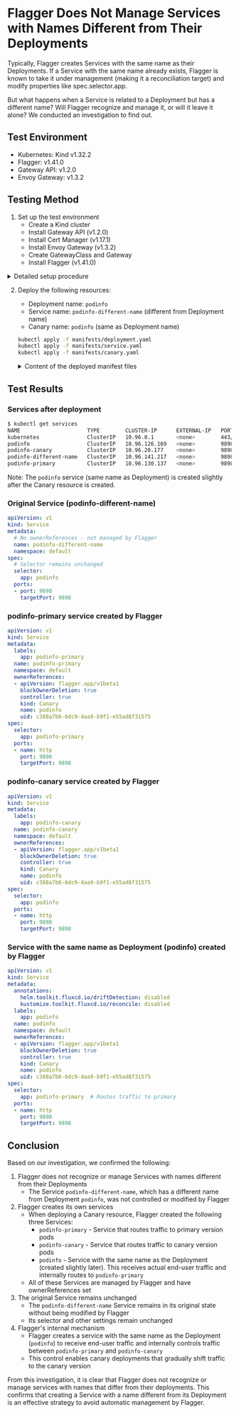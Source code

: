 # Flagger Does Not Manage Services with Names Different from Their Deployments

Typically, Flagger creates Services with the same name as their Deployments. If a Service with the same name already exists, Flagger is known to take it under management (making it a reconciliation target) and modify properties like spec.selector.app.

But what happens when a Service is related to a Deployment but has a different name? Will Flagger recognize and manage it, or will it leave it alone? We conducted an investigation to find out.

## Test Environment

- Kubernetes: Kind v1.32.2
- Flagger: v1.41.0
- Gateway API: v1.2.0
- Envoy Gateway: v1.3.2

## Testing Method

1. Set up the test environment
   - Create a Kind cluster
   - Install Gateway API (v1.2.0)
   - Install Cert Manager (v1.17.1)
   - Install Envoy Gateway (v1.3.2)
   - Create GatewayClass and Gateway
   - Install Flagger (v1.41.0)

<details>
<summary>Detailed setup procedure</summary>

1. Create Kind cluster
    ```sh
    kind create cluster
    ```
2. Install Gateway API (v1.2.0)
    ```sh
    kubectl apply -f https://github.com/kubernetes-sigs/gateway-api/releases/download/v1.2.0/standard-install.yaml
    ```
3. Install Cert Manager (v1.17.1)
    ```sh
    kubectl apply -f https://github.com/cert-manager/cert-manager/releases/download/v1.17.1/cert-manager.yaml
    kubectl wait --for=condition=available --timeout=60s deployment/cert-manager -n cert-manager
    kubectl wait --for=condition=available --timeout=60s deployment/cert-manager-webhook -n cert-manager
    kubectl wait --for=condition=available --timeout=60s deployment/cert-manager-cainjector -n cert-manager
    ```
4. Install Envoy Gateway (v1.3.2)
    ```sh
    kubectl apply --server-side -f https://github.com/envoyproxy/gateway/releases/download/v1.3.2/install.yaml
    kubectl wait --for=condition=available --timeout=600s deployment/envoy-gateway -n envoy-gateway-system
    ```
5. Create GatewayClass and Gateway
    ```sh
    kubectl apply -f manifests/gatewayclass.yaml
    kubectl wait --for=condition=accepted --timeout=60s gatewayclass/eg
    kubectl apply -f manifests/gateway.yaml
    kubectl wait --for=condition=programmed --timeout=60s gateway/eg
    ```

    #### gatewayclass.yaml
    ```yaml
    apiVersion: gateway.networking.k8s.io/v1
    kind: GatewayClass
    metadata:
    name: eg
    spec:
    controllerName: gateway.envoyproxy.io/gatewayclass-controller
    parametersRef:
        group: gateway.envoyproxy.io
        kind: EnvoyProxy
        name: clusterip-config
        namespace: envoy-gateway-system
    ---
    apiVersion: gateway.envoyproxy.io/v1alpha1
    kind: EnvoyProxy
    metadata:
    name: clusterip-config
    namespace: envoy-gateway-system
    spec:
    provider:
        type: Kubernetes
        kubernetes:
        envoyService:
            type: ClusterIP
    ```

    #### gateway.yaml
    ```yaml
    apiVersion: gateway.networking.k8s.io/v1
    kind: Gateway
    metadata:
    name: eg
    spec:
    gatewayClassName: eg
    listeners:
        - name: http
        protocol: HTTP
        port: 80
    ```
6. Install Flagger (v1.41.0)
    ```sh
    kubectl apply -f https://raw.githubusercontent.com/fluxcd/flagger/v1.41.0/artifacts/flagger/crd.yaml
    kubectl get ns flagger-system || kubectl create ns flagger-system
    helm repo add flagger https://flagger.app
    helm upgrade -i flagger flagger/flagger \
    --version 1.41.0 \
    --namespace flagger-system \
    --set prometheus.install=false \
    --set meshProvider=gatewayapi:v1 \
    --set metricsServer=none
    ```
</details>

2. Deploy the following resources:
   - Deployment name: `podinfo` 
   - Service name: `podinfo-different-name` (different from Deployment name)
   - Canary name: `podinfo` (same as Deployment name)

   ```sh
   kubectl apply -f manifests/deployment.yaml
   kubectl apply -f manifests/service.yaml
   kubectl apply -f manifests/canary.yaml
   ```

   <details>
   <summary>Content of the deployed manifest files</summary>

   ### deployment.yaml
   ```yaml
   apiVersion: apps/v1
   kind: Deployment
   metadata:
     name: podinfo
   spec:
     replicas: 2
     selector:
       matchLabels:
         app: podinfo
     template:
       metadata:
         labels:
           app: podinfo
       spec:
         containers:
         - name: podinfo
           image: stefanprodan/podinfo:latest
           ports:
           - containerPort: 9898
   ```

   ### service.yaml
   ```yaml
   apiVersion: v1
   kind: Service
   metadata:
     name: podinfo-different-name
   spec:
     selector:
       app: podinfo
     ports:
     - port: 9898
       targetPort: 9898
   ```

   ### canary.yaml
   ```yaml
   apiVersion: flagger.app/v1beta1
   kind: Canary
   metadata:
     name: podinfo
   spec:
     targetRef:
       apiVersion: apps/v1
       kind: Deployment
       name: podinfo
     progressDeadlineSeconds: 60
     service:
       port: 9898
       targetPort: 9898
       gatewayRefs:
         - name: eg
           namespace: default
     analysis:
       interval: 1s
       threshold: 5
       maxWeight: 50
       stepWeight: 10
   ```
   </details>

## Test Results

### Services after deployment

```sh
$ kubectl get services
NAME                     TYPE        CLUSTER-IP      EXTERNAL-IP   PORT(S)    AGE
kubernetes               ClusterIP   10.96.0.1       <none>        443/TCP    8m30s
podinfo                  ClusterIP   10.96.126.169   <none>        9898/TCP   5m39s
podinfo-canary           ClusterIP   10.96.20.177    <none>        9898/TCP   5m49s
podinfo-different-name   ClusterIP   10.96.141.217   <none>        9898/TCP   6m12s
podinfo-primary          ClusterIP   10.96.130.137   <none>        9898/TCP   5m49s
```

Note: The `podinfo` service (same name as Deployment) is created slightly after the Canary resource is created.

### Original Service (podinfo-different-name)

```yaml
apiVersion: v1
kind: Service
metadata:
  # No ownerReferences - not managed by Flagger
  name: podinfo-different-name
  namespace: default
spec:
  # Selector remains unchanged
  selector:
    app: podinfo
  ports:
  - port: 9898
    targetPort: 9898
```

### podinfo-primary service created by Flagger

```yaml
apiVersion: v1
kind: Service
metadata:
  labels:
    app: podinfo-primary
  name: podinfo-primary
  namespace: default
  ownerReferences:
  - apiVersion: flagger.app/v1beta1
    blockOwnerDeletion: true
    controller: true
    kind: Canary
    name: podinfo
    uid: c388a7b6-6dc9-4aa9-b9f1-e55ad8f31575
spec:
  selector:
    app: podinfo-primary
  ports:
  - name: http
    port: 9898
    targetPort: 9898
```

### podinfo-canary service created by Flagger

```yaml
apiVersion: v1
kind: Service
metadata:
  labels:
    app: podinfo-canary
  name: podinfo-canary
  namespace: default
  ownerReferences:
  - apiVersion: flagger.app/v1beta1
    blockOwnerDeletion: true
    controller: true
    kind: Canary
    name: podinfo
    uid: c388a7b6-6dc9-4aa9-b9f1-e55ad8f31575
spec:
  selector:
    app: podinfo
  ports:
  - name: http
    port: 9898
    targetPort: 9898
```

### Service with the same name as Deployment (podinfo) created by Flagger

```yaml
apiVersion: v1
kind: Service
metadata:
  annotations:
    helm.toolkit.fluxcd.io/driftDetection: disabled
    kustomize.toolkit.fluxcd.io/reconcile: disabled
  labels:
    app: podinfo
  name: podinfo
  namespace: default
  ownerReferences:
  - apiVersion: flagger.app/v1beta1
    blockOwnerDeletion: true
    controller: true
    kind: Canary
    name: podinfo
    uid: c388a7b6-6dc9-4aa9-b9f1-e55ad8f31575
spec:
  selector:
    app: podinfo-primary  # Routes traffic to primary
  ports:
  - name: http
    port: 9898
    targetPort: 9898
```

## Conclusion

Based on our investigation, we confirmed the following:

1. Flagger does not recognize or manage Services with names different from their Deployments
   - The Service `podinfo-different-name`, which has a different name from Deployment `podinfo`, was not controlled or modified by Flagger
2. Flagger creates its own services
   - When deploying a Canary resource, Flagger created the following three Services:
     - `podinfo-primary` - Service that routes traffic to primary version pods
     - `podinfo-canary` - Service that routes traffic to canary version pods
     - `podinfo` - Service with the same name as the Deployment (created slightly later). This receives actual end-user traffic and internally routes to `podinfo-primary`
   - All of these Services are managed by Flagger and have ownerReferences set
3. The original Service remains unchanged
   - The `podinfo-different-name` Service remains in its original state without being modified by Flagger
   - Its selector and other settings remain unchanged
4. Flagger's internal mechanism
   - Flagger creates a service with the same name as the Deployment (`podinfo`) to receive end-user traffic and internally controls traffic between `podinfo-primary` and `podinfo-canary`
   - This control enables canary deployments that gradually shift traffic to the canary version

From this investigation, it is clear that Flagger does not recognize or manage services with names that differ from their deployments. This confirms that creating a Service with a name different from its Deployment is an effective strategy to avoid automatic management by Flagger.
